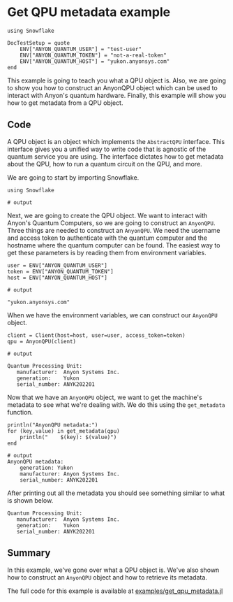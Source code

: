 # Get QPU metadata example

```@meta
using Snowflake

DocTestSetup = quote
    ENV["ANYON_QUANTUM_USER"] = "test-user"
    ENV["ANYON_QUANTUM_TOKEN"] = "not-a-real-token"
    ENV["ANYON_QUANTUM_HOST"] = "yukon.anyonsys.com"
end
```

This example is going to teach you what a QPU object is. Also, we are going to show you how to construct an AnyonQPU object which can be used to interact with Anyon's quantum hardware. Finally, this example will show you how to get metadata from a QPU object.

## Code

A QPU object is an object which implements the `AbstractQPU` interface. This interface gives you a unified way to write code that is agnostic of the quantum service you are using. The interface dictates how to get metadata about the QPU, how to run a quantum circuit on the QPU, and more. 

We are going to start by importing Snowflake.

```jldoctest get_qpu_metadata_example; output = false
using Snowflake

# output

```

Next, we are going to create the QPU object. We want to interact with Anyon's Quantum Computers, so we are going to construct an `AnyonQPU`. Three things are needed to construct an `AnyonQPU`. We need the username and access token to authenticate with the quantum computer and the hostname where the quantum computer can be found. The easiest way to get these parameters is by reading them from environment variables.

```jldoctest get_qpu_metadata_example; output = false
user = ENV["ANYON_QUANTUM_USER"]
token = ENV["ANYON_QUANTUM_TOKEN"]
host = ENV["ANYON_QUANTUM_HOST"]

# output

"yukon.anyonsys.com"
```

When we have the environment variables, we can construct our `AnyonQPU` object.

```jldoctest get_qpu_metadata_example; output = false
client = Client(host=host, user=user, access_token=token)
qpu = AnyonQPU(client)

# output

Quantum Processing Unit:
   manufacturer:  Anyon Systems Inc.
   generation:    Yukon
   serial_number: ANYK202201
```

Now that we have an `AnyonQPU` object, we want to get the machine's metadata to see what we're dealing with. We do this using the `get_metadata` function.

```jldoctest get_qpu_metadata_example; output = false
println("AnyonQPU metadata:")
for (key,value) in get_metadata(qpu)
    println("    $(key): $(value)")
end

# output
AnyonQPU metadata:
    generation: Yukon
    manufacturer: Anyon Systems Inc.
    serial_number: ANYK202201
```

After printing out all the metadata you should see something similar to what is shown below.

```text
Quantum Processing Unit:
   manufacturer:  Anyon Systems Inc.
   generation:    Yukon
   serial_number: ANYK202201
```

## Summary

In this example, we've gone over what a QPU object is. We've also shown how to construct an `AnyonQPU` object and how to retrieve its metadata.

The full code for this example is available at [examples/get\_qpu\_metadata.jl](https://github.com/anyonlabs/Snowflake.jl/blob/main/examples/get_qpu_metadata.jl)
